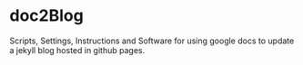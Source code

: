 # doc2Blog
Scripts, Settings, Instructions and Software for using google docs to update a jekyll blog hosted in github pages.
